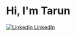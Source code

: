 # Hi, I'm Tarun

[![Linkedin](https://i.stack.imgur.com/gVE0j.png) LinkedIn](https://www.linkedin.com/in/tarun-pratap-singh-yadav-2763801a5/)








